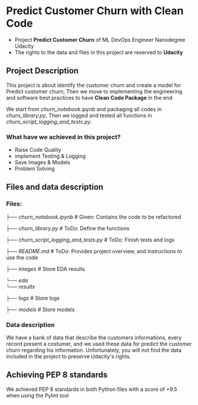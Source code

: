 # Predict Customer Churn with Clean Code

- Project **Predict Customer Churn** of ML DevOps Engineer Nanodegree Udacity
- The rights to the data and files in this project are reserved to **Udacity**

## Project Description
This project is about identify the customer churn and create a model for
Predict customer churn, Then we move to implementing the engineering and
software best practices to have **Clean Code Package** in the end

We start from *churn_notebook.ipynb* and packaging all codes in *churn_library.py*, Then we logged 
and tested all functions in *churn_script_logging_and_tests.py*.

### What have we achieved in this project?
- Raise Code Quality
- implement Testing & Logging
- Save Images & Models
- Problem Solving

## Files and data description
### Files: 
├── *churn_notebook.ipynb* # Given: Contains the code to be refactored

├── *churn_library.py*     # ToDo: Define the functions

├── *churn_script_logging_and_tests.py* # ToDo: Finish tests and logs

├── *README.md*            # ToDo: Provides project overview, and instructions to use the code

├── *images*               # Store EDA results

└── *eda*   
└── *results*

├── *logs*				 # Store logs

├── *models*               # Store models

### Data description
We have a bank of data that describe the customers informations, every record present a costumer, and we used these data for predict the customer churn regarding his information.
Unfortunately, you will not find the data included in the project to preserve Udacity's rights.

## Achieving PEP 8 standards
We achieved PEP 8 standards in both Python files with a score of +9.5 when using the Pylint tool
